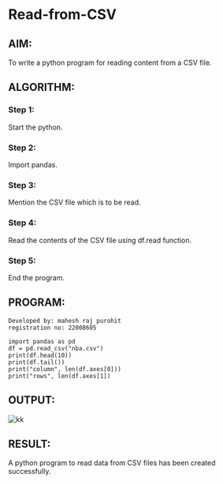 # Read-from-CSV

## AIM:
To write a python program for reading content from a CSV file.

## ALGORITHM:
### Step 1:

Start the python.

### Step 2:

Import pandas.

### Step 3:

Mention the CSV file which is to be read.

### Step 4:

Read the contents of the CSV file using df.read function.

### Step 5:

End the program.

## PROGRAM:
```
Developed by: mahesh raj purohit
registration no: 22008605

import pandas as pd
df = pd.read_csv("nba.csv")
print(df.head(10))
print(df.tail())
print("column", len(df.axes[0]))
print("rows", len(df.axes[1])
```

## OUTPUT:
![kk](https://user-images.githubusercontent.com/118749665/214772089-cde595e3-8ae3-4b40-b298-443e9a39d8fa.png)



## RESULT:
A python program to read data from CSV files has been created successfully.
